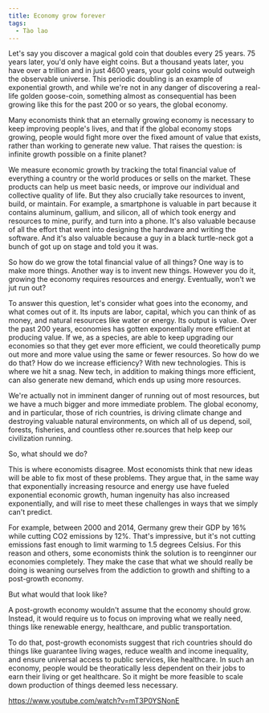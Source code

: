 ```yaml
---
title: Economy grow forever
tags:
  - Tào lao
---
```


Let's say you discover a magical gold coin that doubles every 25 years. 75 years later, you'd only have eight coins. But a thousand yeats later, you have over a trillion and in just 4600 years, your gold coins would outweigh the observable universe. This periodic doubling is an example of exponential growth, and while we're not in any danger of discovering a real-life golden goose-coin, something almost as consequential has been growing like this for the past 200 or so years, the global economy.

Many economists think that an eternally growing economy is necessary to keep improving people's lives, and that if the global economy stops growing, people would fight more over the fixed amount of value that exists, rather than working to generate new value. That raises the question: is infinite growth possible on a finite planet?

We measure economic growth by tracking the total financial value of everything a country or the world produces or sells on the market. These products can help us meet basic needs, or improve our individual and collective quality of life. But they also crucially take resources to invent, build, or maintain. For example, a smartphone is valuable in part because it contains aluminum, gallium, and silicon, all of which took energy and resources to mine, purify, and turn into a phone. It's also valuable because of all the effort that went into designing the hardware and writing the software. And it's also valuable because a guy in a black turtle-neck got a bunch of got up on stage and told you it was.

So how do we grow the total financial value of all things? One way is to make more things. Another way is to invent new things. However you do it, growing the economy requires resources and energy. Eventually, won't we jut run out?

To answer this question, let's consider what goes into the economy, and what comes out of it. Its inputs are labor, capital, which you can think of as money, and natural resources like water or energy. Its output is value. Over the past 200 years, economies has gotten exponentially more efficient at producing value. If we, as a species, are able to keep upgrading our economies so that they get ever more efficient, we could theoretically pump out more and more value using the same or fewer resources. So how do we do that? How do we increase efficiency? With new technologies. This is where we hit a snag. New tech, in addition to making things more efficient, can also generate new demand, which ends up using more resources.

We're actually not in imminent danger of running out of most resources, but we have a much bigger and more immediate problem. The global economy, and in particular, those of rich countries, is driving climate change and destroying valuable natural environments, on which all of us depend, soil, forests, fisheries, and countless other re.sources that help keep our civilization running.

So, what should we do?

This is where economists disagree. Most economists think that new ideas will be able to fix most of these problems. They argue that, in the same way that exponentially increasing resource and energy use have fueled exponential economic growth, human ingenuity has also increased exponentially, and will rise to meet these challenges in ways that we simply can't predict.

For example, between 2000 and 2014, Germany grew their GDP by 16% while cutting CO2 emissions by 12%. That's impressive, but it's not cutting emissions fast enough to limit warming to 1.5 degrees Celsius. For this reason and others, some economists think the solution is to reenginner our economies completely. They make the case that what we should really be doing is weaning ourselves from the addiction to growth and shifting to a post-growth economy.

But what would that look like?

A post-growth economy wouldn't assume that the economy should grow. Instead, it would require us to focus on improving what we really need, things like renewable energy, healthcare, and public transportation.

To do that, post-growth economists suggest that rich countries should do things like guarantee living wages, reduce wealth and income inequality, and ensure universal access to public services, like healthcare. In such an economy, people would be theoratically less dependent on their jobs to earn their living or get healthcare. So it might be more feasible to scale down production of things deemed less necessary.

https://www.youtube.com/watch?v=mT3P0YSNonE
